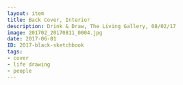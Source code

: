 ```yaml
---
layout: item
title: Back Cover, Interior
description: Drink & Draw, The Living Gallery, 08/02/17
image: 201702_20170811_0004.jpg
date: 2017-06-01
ID: 2017-black-sketchbook
tags: 
- cover 
- life drawing 
- people
---
```


